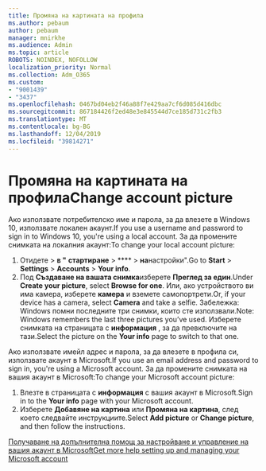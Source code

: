 ```yaml
---
title: Промяна на картината на профила
ms.author: pebaum
author: pebaum
manager: mnirkhe
ms.audience: Admin
ms.topic: article
ROBOTS: NOINDEX, NOFOLLOW
localization_priority: Normal
ms.collection: Adm_O365
ms.custom:
- "9001439"
- "3437"
ms.openlocfilehash: 0467bd04eb2f46a88f7e429aa7cf6d085d416dbc
ms.sourcegitcommit: 867184426f2ed48e3e845544d7ce185d731c2fb3
ms.translationtype: MT
ms.contentlocale: bg-BG
ms.lasthandoff: 12/04/2019
ms.locfileid: "39814271"
---
```

# <a name="change-account-picture"></a><span data-ttu-id="5ecb1-102">Промяна на картината на профила</span><span class="sxs-lookup"><span data-stu-id="5ecb1-102">Change account picture</span></span>

<span data-ttu-id="5ecb1-103">Ако използвате потребителско име и парола, за да влезете в Windows 10, използвате локален акаунт.</span><span class="sxs-lookup"><span data-stu-id="5ecb1-103">If you use a username and password to sign in to Windows 10, you're using a local account.</span></span> <span data-ttu-id="5ecb1-104">За да промените снимката на локалния акаунт:</span><span class="sxs-lookup"><span data-stu-id="5ecb1-104">To change your local account picture:</span></span>

1. <span data-ttu-id="5ecb1-105">Отидете > **в "** **стартиране** > \*\*\*\* > **на**настройки".</span><span class="sxs-lookup"><span data-stu-id="5ecb1-105">Go to **Start** > **Settings** > **Accounts** > **Your info**.</span></span>
2. <span data-ttu-id="5ecb1-106">Под **Създаване на вашата снимка**изберете **Преглед за един**.</span><span class="sxs-lookup"><span data-stu-id="5ecb1-106">Under **Create your picture**, select **Browse for one**.</span></span> <span data-ttu-id="5ecb1-107">Или, ако устройството ви има камера, изберете **камера** и вземете самопортрети.</span><span class="sxs-lookup"><span data-stu-id="5ecb1-107">Or, if your device has a camera, select **Camera** and take a selfie.</span></span> 
    <span data-ttu-id="5ecb1-108">Забележка: Windows помни последните три снимки, които сте използвали.</span><span class="sxs-lookup"><span data-stu-id="5ecb1-108">Note: Windows remembers the last three pictures you’ve used.</span></span> <span data-ttu-id="5ecb1-109">Изберете снимката на страницата с **информация** , за да превключите на тази.</span><span class="sxs-lookup"><span data-stu-id="5ecb1-109">Select the picture on the **Your info** page to switch to that one.</span></span>

<span data-ttu-id="5ecb1-110">Ако използвате имейл адрес и парола, за да влезете в профила си, използвате акаунт в Microsoft.</span><span class="sxs-lookup"><span data-stu-id="5ecb1-110">If you use an email address and password to sign in, you're using a Microsoft account.</span></span> <span data-ttu-id="5ecb1-111">За да промените снимката на вашия акаунт в Microsoft:</span><span class="sxs-lookup"><span data-stu-id="5ecb1-111">To change your Microsoft account picture:</span></span>

1. <span data-ttu-id="5ecb1-112">Влезте в страницата с **информация** с вашия акаунт в Microsoft.</span><span class="sxs-lookup"><span data-stu-id="5ecb1-112">Sign in to the **Your info** page with your Microsoft account.</span></span>
2. <span data-ttu-id="5ecb1-113">Изберете **Добавяне на картина** или **Промяна на картина**, след което следвайте инструкциите.</span><span class="sxs-lookup"><span data-stu-id="5ecb1-113">Select **Add picture** or **Change picture**, and then follow the instructions.</span></span>

[<span data-ttu-id="5ecb1-114">Получаване на допълнителна помощ за настройване и управление на вашия акаунт в Microsoft</span><span class="sxs-lookup"><span data-stu-id="5ecb1-114">Get more help setting up and managing your Microsoft account</span></span>](https://support.microsoft.com/products/microsoft-account?category=manage-account)